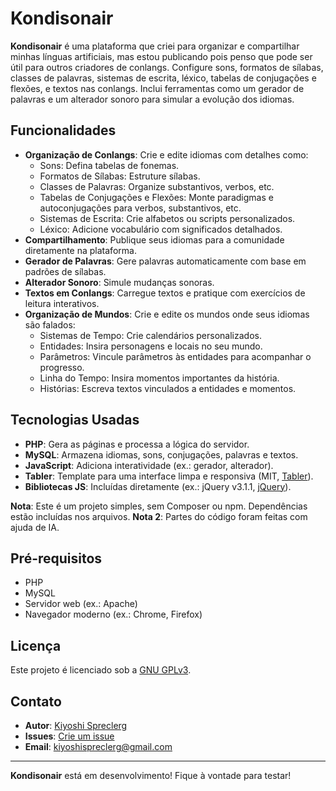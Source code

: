 # Kondisonair

**Kondisonair** é uma plataforma que criei para organizar e compartilhar minhas línguas artificiais, mas estou publicando pois penso que pode ser útil para outros criadores de conlangs. Configure sons, formatos de sílabas, classes de palavras, sistemas de escrita, léxico, tabelas de conjugações e flexões, e textos nas conlangs. Inclui ferramentas como um gerador de palavras e um alterador sonoro para simular a evolução dos idiomas.

## Funcionalidades
- **Organização de Conlangs**: Crie e edite idiomas com detalhes como:
  - Sons: Defina tabelas de fonemas.
  - Formatos de Sílabas: Estruture sílabas.
  - Classes de Palavras: Organize substantivos, verbos, etc.
  - Tabelas de Conjugações e Flexões: Monte paradigmas e autoconjugações para verbos, substantivos, etc.
  - Sistemas de Escrita: Crie alfabetos ou scripts personalizados.
  - Léxico: Adicione vocabulário com significados detalhados.
- **Compartilhamento**: Publique seus idiomas para a comunidade diretamente na plataforma.
- **Gerador de Palavras**: Gere palavras automaticamente com base em padrões de sílabas.
- **Alterador Sonoro**: Simule mudanças sonoras.
- **Textos em Conlangs**: Carregue textos e pratique com exercícios de leitura interativos.
- **Organização de Mundos**: Crie e edite os mundos onde seus idiomas são falados:
  - Sistemas de Tempo: Crie calendários personalizados.
  - Entidades: Insira personagens e locais no seu mundo.
  - Parâmetros: Vincule parâmetros às entidades para acompanhar o progresso.
  - Linha do Tempo: Insira momentos importantes da história.
  - Histórias: Escreva textos vinculados a entidades e momentos.

## Tecnologias Usadas
- **PHP**: Gera as páginas e processa a lógica do servidor.
- **MySQL**: Armazena idiomas, sons, conjugações, palavras e textos.
- **JavaScript**: Adiciona interatividade (ex.: gerador, alterador).
- **Tabler**: Template para uma interface limpa e responsiva (MIT, [Tabler](https://tabler.io)).
- **Bibliotecas JS**: Incluídas diretamente (ex.: jQuery v3.1.1, [jQuery](https://jquery.com)).

**Nota**: Este é um projeto simples, sem Composer ou npm. Dependências estão incluídas nos arquivos. 
**Nota 2**: Partes do código foram feitas com ajuda de IA.

## Pré-requisitos
- PHP
- MySQL
- Servidor web (ex.: Apache)
- Navegador moderno (ex.: Chrome, Firefox)

## Licença
Este projeto é licenciado sob a [GNU GPLv3](LICENSE).

## Contato
- **Autor**: [Kiyoshi Spreclerg](https://kiyoshi.42web.io/kiyoshi-pip/)
- **Issues**: [Crie um issue](https://github.com/kiyoshispreclerg/kondisonair/issues)
- **Email**: kiyoshispreclerg@gmail.com

---

**Kondisonair** está em desenvolvimento! Fique à vontade para testar!